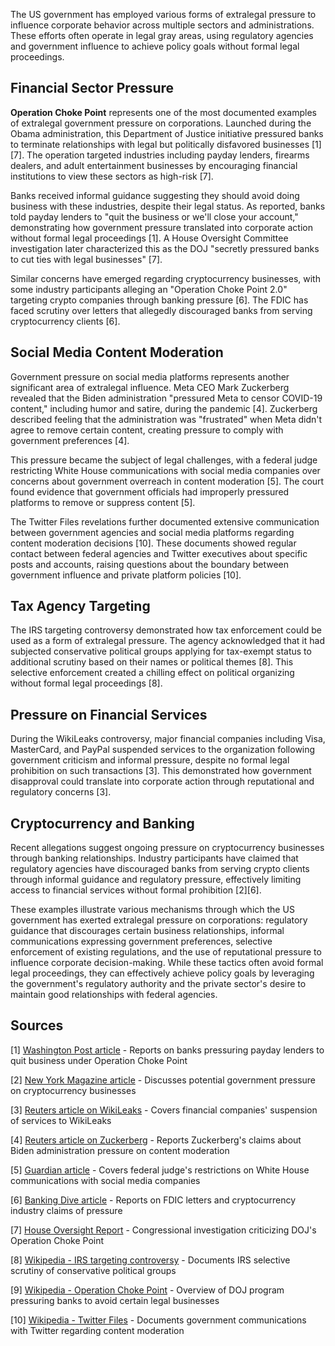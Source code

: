 The US government has employed various forms of extralegal pressure to influence corporate behavior across multiple sectors and administrations. These efforts often operate in legal gray areas, using regulatory agencies and government influence to achieve policy goals without formal legal proceedings.

## Financial Sector Pressure

**Operation Choke Point** represents one of the most documented examples of extralegal government pressure on corporations. Launched during the Obama administration, this Department of Justice initiative pressured banks to terminate relationships with legal but politically disfavored businesses [1][7]. The operation targeted industries including payday lenders, firearms dealers, and adult entertainment businesses by encouraging financial institutions to view these sectors as high-risk [7].

Banks received informal guidance suggesting they should avoid doing business with these industries, despite their legal status. As reported, banks told payday lenders to "quit the business or we'll close your account," demonstrating how government pressure translated into corporate action without formal legal proceedings [1]. A House Oversight Committee investigation later characterized this as the DOJ "secretly pressured banks to cut ties with legal businesses" [7].

Similar concerns have emerged regarding cryptocurrency businesses, with some industry participants alleging an "Operation Choke Point 2.0" targeting crypto companies through banking pressure [6]. The FDIC has faced scrutiny over letters that allegedly discouraged banks from serving cryptocurrency clients [6].

## Social Media Content Moderation

Government pressure on social media platforms represents another significant area of extralegal influence. Meta CEO Mark Zuckerberg revealed that the Biden administration "pressured Meta to censor COVID-19 content," including humor and satire, during the pandemic [4]. Zuckerberg described feeling that the administration was "frustrated" when Meta didn't agree to remove certain content, creating pressure to comply with government preferences [4].

This pressure became the subject of legal challenges, with a federal judge restricting White House communications with social media companies over concerns about government overreach in content moderation [5]. The court found evidence that government officials had improperly pressured platforms to remove or suppress content [5].

The Twitter Files revelations further documented extensive communication between government agencies and social media platforms regarding content moderation decisions [10]. These documents showed regular contact between federal agencies and Twitter executives about specific posts and accounts, raising questions about the boundary between government influence and private platform policies [10].

## Tax Agency Targeting

The IRS targeting controversy demonstrated how tax enforcement could be used as a form of extralegal pressure. The agency acknowledged that it had subjected conservative political groups applying for tax-exempt status to additional scrutiny based on their names or political themes [8]. This selective enforcement created a chilling effect on political organizing without formal legal proceedings [8].

## Pressure on Financial Services

During the WikiLeaks controversy, major financial companies including Visa, MasterCard, and PayPal suspended services to the organization following government criticism and informal pressure, despite no formal legal prohibition on such transactions [3]. This demonstrated how government disapproval could translate into corporate action through reputational and regulatory concerns [3].

## Cryptocurrency and Banking

Recent allegations suggest ongoing pressure on cryptocurrency businesses through banking relationships. Industry participants have claimed that regulatory agencies have discouraged banks from serving crypto clients through informal guidance and regulatory pressure, effectively limiting access to financial services without formal prohibition [2][6].

These examples illustrate various mechanisms through which the US government has exerted extralegal pressure on corporations: regulatory guidance that discourages certain business relationships, informal communications expressing government preferences, selective enforcement of existing regulations, and the use of reputational pressure to influence corporate decision-making. While these tactics often avoid formal legal proceedings, they can effectively achieve policy goals by leveraging the government's regulatory authority and the private sector's desire to maintain good relationships with federal agencies.

## Sources

[1] [Washington Post article](https://www.washingtonpost.com/business/economy/banks-to-payday-lenders-quit-the-business-or-well-close-your-account/2014/04/11/afd34976-c0c6-11e3-bcec-b71ee10e9bc3_story.html) - Reports on banks pressuring payday lenders to quit business under Operation Choke Point

[2] [New York Magazine article](https://nymag.com/intelligencer/article/a-very-crypto-mystery.html#:~:text=A%20key%20piece%20of%20context%3A,might%20be%20in%20some%20cases) - Discusses potential government pressure on cryptocurrency businesses

[3] [Reuters article on WikiLeaks](https://www.reuters.com/article/world/us/wikileaks-shows-reach-and-limits-of-internet-speech-idUSTRE6B85I4/) - Covers financial companies' suspension of services to WikiLeaks

[4] [Reuters article on Zuckerberg](https://www.reuters.com/technology/zuckerberg-says-biden-administration-pressured-meta-censor-covid-19-content-2024-08-27/) - Reports Zuckerberg's claims about Biden administration pressure on content moderation

[5] [Guardian article](https://www.theguardian.com/us-news/2023/jul/04/judge-restricts-white-house-communications-with-social-media-companies) - Covers federal judge's restrictions on White House communications with social media companies

[6] [Banking Dive article](https://www.bankingdive.com/news/fdic-letters-cryptos-operation-chokepoint-2-0-claims-coinbase/735309/) - Reports on FDIC letters and cryptocurrency industry claims of pressure

[7] [House Oversight Report](https://oversight.house.gov/report/report-dojs-operation-choke-point-secretly-pressured-banks-cut-ties-legal-business/) - Congressional investigation criticizing DOJ's Operation Choke Point

[8] [Wikipedia - IRS targeting controversy](https://en.wikipedia.org/wiki/IRS_targeting_controversy) - Documents IRS selective scrutiny of conservative political groups

[9] [Wikipedia - Operation Choke Point](https://en.wikipedia.org/wiki/Operation_Choke_Point) - Overview of DOJ program pressuring banks to avoid certain legal businesses

[10] [Wikipedia - Twitter Files](https://en.wikipedia.org/wiki/Twitter_Files) - Documents government communications with Twitter regarding content moderation